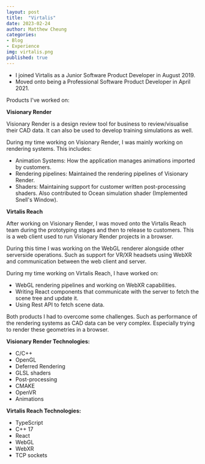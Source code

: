 ```yaml
---
layout: post
title:  "Virtalis"
date: 2023-02-24
author: Matthew Cheung
categories:
- Blog
- Experience
img: virtalis.png
published: true
---
```


- I joined Virtalis as a Junior Software Product Developer in August 2019.
- Moved onto being a Professional Software Product Developer in April 2021.

Products I've worked on: 

<b>Visionary Render</b>

Visionary Render is a design review tool for business to review/visualise their CAD data. It can also be
used to develop training simulations as well.

During my time working on Visionary Render, I was mainly working on rendering systems. This includes:

- Animation Systems: How the application manages animations imported by customers.
- Rendering pipelines: Maintained the rendering pipelines of Visionary Render.
- Shaders: Maintaining support for customer written post-processing shaders.
Also contributed to Ocean simulation shader (Implemented Snell's Window).

<b>Virtalis Reach</b>

After working on Visionary Render, I was moved onto the Virtalis Reach team during the prototyping stages and then to release to customers.
This is a web client used to run Visionary Render projects in a browser.

During this time I was working on the WebGL renderer alongside other serverside operations. Such as support for
VR/XR headsets using WebXR and communication between the web client and server.

During my time working on Virtalis Reach, I have worked on:

- WebGL rendering pipelines and working on WebXR capabilities.
- Writing React components that communicate with the server to fetch the scene tree and update it.
- Using Rest API to fetch scene data.

Both products I had to overcome some challenges. Such as performance of the rendering systems as CAD data
can be very complex. Especially trying to render these geometries in a browser.



<b>Visionary Render Technologies:</b>
- C/C++
- OpenGL
- Deferred Rendering
- GLSL shaders
- Post-processing
- CMAKE
- OpenVR
- Animations

<b>Virtalis Reach Technologies:</b>
- TypeScript
- C++ 17
- React
- WebGL
- WebXR
- TCP sockets

[visren]: https://www.virtalis.com/software/visionary-render
[reach]: https://www.virtalis.com/software/virtalis-reach
